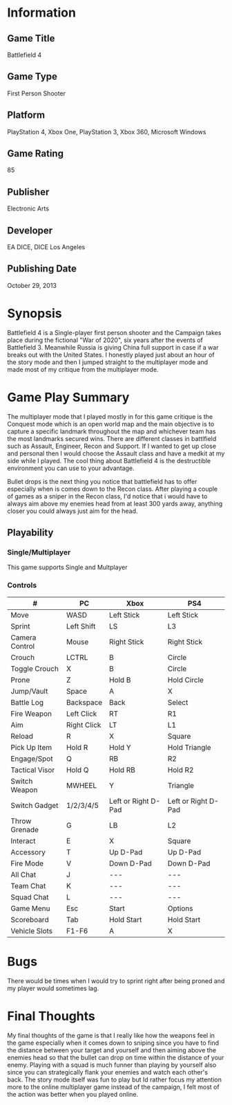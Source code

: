 # Information
## Game Title
Battlefield 4
## Game Type
First Person Shooter
## Platform
PlayStation 4, Xbox One, PlayStation 3, Xbox 360, Microsoft Windows
## Game Rating
85 
## Publisher
Electronic Arts
## Developer
EA DICE, DICE Los Angeles
## Publishing Date
October 29, 2013
# Synopsis
Battlefield 4 is a Single-player first person shooter and the Campaign takes place during the 
fictional "War of 2020", six years after the events of Battlefield 3. Meanwhile Russia is giving China 
full support in case if a war breaks out with the United States. I honestly played just about an hour 
of the story mode and then I jumped straight to the multiplayer mode and made most of my critique from 
the multiplayer mode.

# Game Play Summary
The multiplayer mode that I played mostly in for this game critique is the Conquest mode which is an open 
world map and the main objective is to capture a specific landmark throughout the map and whichever team 
has the most landmarks secured wins. There are different classes in battlfield such as Assault, Engineer,
Recon and Support. If I wanted to get up close and personal then I would choose the Assault class and have
a medkit at my side while I played. The cool thing about Battlefield 4 is the destructible environment you 
can use to your advantage. 

Bullet drops is the next thing you notice that battlefield has to offer especially when is comes down to the 
Recon class. After playing a couple of games as a sniper in the Recon class, I'd notice that i would have to 
always aim above my enemies head from at least 300 yards away, anything closer you could always just aim for 
the head.

## Playability
### Single/Multiplayer
This game supports Single and Multplayer 

### Controls
| # | PC | Xbox | PS4 |
| --- | --- | --- | --- | 
| Move | WASD | Left Stick | Left Stick |
| Sprint | Left Shift | LS | L3 |
| Camera Control | Mouse | Right Stick | Right Stick |
| Crouch | LCTRL | B | Circle |
| Toggle Crouch | X | B | Circle |
| Prone | Z | Hold B | Hold Circle |
| Jump/Vault | Space | A | X |
| Battle Log | Backspace | Back | Select |
| Fire Weapon | Left Click | RT | R1 |
| Aim | Right Click | LT | L1 |
| Reload | R | X | Square |
| Pick Up Item | Hold R | Hold Y | Hold Triangle |
| Engage/Spot | Q | RB | R2 |
| Tactical Visor | Hold Q | Hold RB | Hold R2 |
| Switch Weapon | MWHEEL | Y | Triangle |
| Switch Gadget | 1/2/3/4/5 | Left or Right D-Pad | Left or Right D-Pad |
| Throw Grenade | G | LB | L2 |
| Interact | E | X | Square |
| Accessory | T | Up D-Pad | Up D-Pad |
| Fire Mode | V | Down D-Pad | Down D-Pad |
| All Chat | J | --- | --- |
| Team Chat | K | --- | --- |
| Squad Chat | L | --- | --- |
| Game Menu | Esc | Start | Options |
| Scoreboard | Tab | Hold Start | Hold Start |
| Vehicle Slots | F1-F6 | A | X |
# Bugs
There would be times when I would try to sprint right after being proned and my player would sometimes lag. 
# Final Thoughts
My final thoughts of the game is that I really like how the weapons feel in the game especially when it comes 
down to sniping since you have to find the distance between your target and yourself and then aiming above the enemies
head so that the bullet can drop on time within the distance of your enemy. Playing with a squad is much funner than 
playing by yourself also since you can strategically flank your enemies and watch each other's back. The story mode
itself was fun to play but Id rather focus my attention more to the online multiplayer game instead of the campaign, I
felt most of the action was better when you played online.
